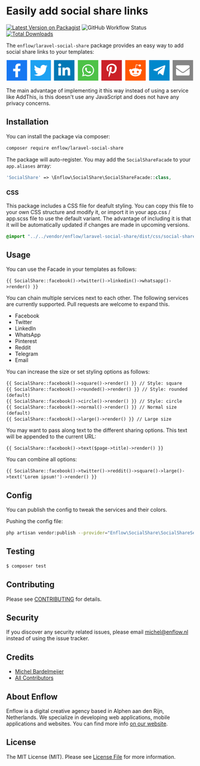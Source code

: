 # Easily add social share links

[![Latest Version on Packagist](https://img.shields.io/packagist/v/enflow/laravel-social-share.svg?style=flat-square)](https://packagist.org/packages/enflow/laravel-social-share)
![GitHub Workflow Status](https://github.com/enflow-nl/laravel-social-share/workflows/run-tests/badge.svg)
[![Total Downloads](https://img.shields.io/packagist/dt/enflow/laravel-social-share.svg?style=flat-square)](https://packagist.org/packages/enflow/laravel-social-share)

The `enflow/laravel-social-share` package provides an easy way to add social share links to your templates:

![docs/img.png](docs/example.png)

The main advantage of implementing it this way instead of using a service like AddThis, is this doesn't use any JavaScript and does not have any privacy concerns.

## Installation
You can install the package via composer:

``` bash
composer require enflow/laravel-social-share
```

The package will auto-register. You may add the `SocialShareFacade` to your `app.aliases` array:

```php
'SocialShare' => \Enflow\SocialShare\SocialShareFacade::class,
```

### CSS
This package includes a CSS file for deafult styling. You can copy this file to your own CSS structure and modify it, or import it in your app.css / app.scss file to use the default variant.
The advantage of including it is that it will be automatically updated if changes are made in upcoming versions.

```css
@import "../../vendor/enflow/laravel-social-share/dist/css/social-share.css";
```

## Usage
You can use the Facade in your templates as follows:

```blade
{{ SocialShare::facebook()->twitter()->linkedin()->whatsapp()->render() }}
```

You can chain multiple services next to each other. The following services are currently supported. Pull requests are welcome to expand this.

- Facebook
- Twitter
- LinkedIn
- WhatsApp
- Pinterest
- Reddit
- Telegram
- Email

You can increase the size or set styling options as follows:

```
{{ SocialShare::facebook()->square()->render() }} // Style: square
{{ SocialShare::facebook()->rounded()->render() }} // Style: rounded (default)
{{ SocialShare::facebook()->circle()->render() }} // Style: circle
{{ SocialShare::facebook()->normal()->render() }} // Normal size (default)
{{ SocialShare::facebook()->large()->render() }} // Large size
```

You may want to pass along text to the different sharing options. This text will be appended to the current URL:

```blade
{{ SocialShare::facebook()->text($page->title)->render() }}
```

You can combine all options:

```blade
{{ SocialShare::facebook()->twitter()->reddit()->square()->large()->text('Lorem ipsum!')->render() }}
```

## Config

You can publish the config to tweak the services and their colors.

Pushing the config file:
``` bash
php artisan vendor:publish --provider="Enflow\SocialShare\SocialShareServiceProvider" --tag="config"
```

## Testing
``` bash
$ composer test
```

## Contributing
Please see [CONTRIBUTING](CONTRIBUTING.md) for details.

## Security
If you discover any security related issues, please email michel@enflow.nl instead of using the issue tracker.

## Credits
- [Michel Bardelmeijer](https://github.com/mbardelmeijer)
- [All Contributors](../../contributors)

## About Enflow
Enflow is a digital creative agency based in Alphen aan den Rijn, Netherlands. We specialize in developing web applications, mobile applications and websites. You can find more info [on our website](https://enflow.nl/en).

## License
The MIT License (MIT). Please see [License File](LICENSE.md) for more information.
